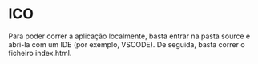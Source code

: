 # ICO

Para poder correr a aplicação localmente, basta entrar na pasta source e abri-la com um IDE (por exemplo, VSCODE).
De seguida, basta correr o ficheiro index.html.


